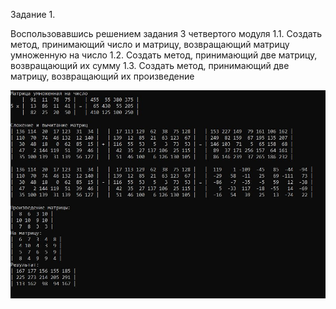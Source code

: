 Задание 1.

Воспользовавшись решением задания 3 четвертого модуля
1.1. Создать метод, принимающий число и матрицу, возвращающий матрицу умноженную на число
1.2. Создать метод, принимающий две матрицу, возвращающий их сумму
1.3. Создать метод, принимающий две матрицу, возвращающий их произведение


![Image alt](https://github.com/sergey-crusher/Skillbox_CSharp/blob/master/5.%20SeparatingLogic-UsingMethods/SeparatingLogic-UsingMethods/1/result.JPG) 
